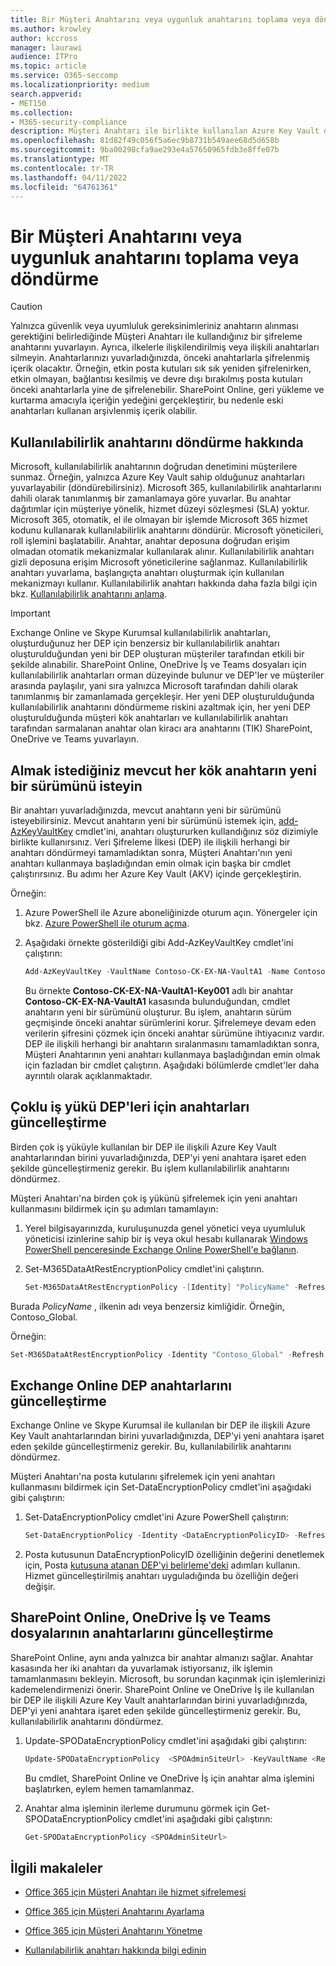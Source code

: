 ```yaml
---
title: Bir Müşteri Anahtarını veya uygunluk anahtarını toplama veya döndürme
ms.author: krowley
author: kccross
manager: laurawi
audience: ITPro
ms.topic: article
ms.service: O365-seccomp
ms.localizationpriority: medium
search.appverid:
- MET150
ms.collection:
- M365-security-compliance
description: Müşteri Anahtarı ile birlikte kullanılan Azure Key Vault depolanan müşteri kök anahtarlarının nasıl alındığını öğrenin. Hizmetler Exchange Online, Skype Kurumsal, SharePoint Online, OneDrive İş ve Teams dosyalarını içerir.
ms.openlocfilehash: 81d82f49c056f5a6ec9b8731b549aee68d5d658b
ms.sourcegitcommit: 9ba00298cfa9ae293e4a57650965fdb3e8ffe07b
ms.translationtype: MT
ms.contentlocale: tr-TR
ms.lasthandoff: 04/11/2022
ms.locfileid: "64761361"
---
```

# <a name="roll-or-rotate-a-customer-key-or-an-availability-key"></a>Bir Müşteri Anahtarını veya uygunluk anahtarını toplama veya döndürme

> [!CAUTION]
> Yalnızca güvenlik veya uyumluluk gereksinimleriniz anahtarın alınması gerektiğini belirlediğinde Müşteri Anahtarı ile kullandığınız bir şifreleme anahtarını yuvarlayın. Ayrıca, ilkelerle ilişkilendirilmiş veya ilişkili anahtarları silmeyin. Anahtarlarınızı yuvarladığınızda, önceki anahtarlarla şifrelenmiş içerik olacaktır. Örneğin, etkin posta kutuları sık sık yeniden şifrelenirken, etkin olmayan, bağlantısı kesilmiş ve devre dışı bırakılmış posta kutuları önceki anahtarlarla yine de şifrelenebilir. SharePoint Online, geri yükleme ve kurtarma amacıyla içeriğin yedeğini gerçekleştirir, bu nedenle eski anahtarları kullanan arşivlenmiş içerik olabilir.

## <a name="about-rolling-the-availability-key"></a>Kullanılabilirlik anahtarını döndürme hakkında

Microsoft, kullanılabilirlik anahtarının doğrudan denetimini müşterilere sunmaz. Örneğin, yalnızca Azure Key Vault sahip olduğunuz anahtarları yuvarlayabilir (döndürebilirsiniz). Microsoft 365, kullanılabilirlik anahtarlarını dahili olarak tanımlanmış bir zamanlamaya göre yuvarlar. Bu anahtar dağıtımlar için müşteriye yönelik, hizmet düzeyi sözleşmesi (SLA) yoktur. Microsoft 365, otomatik, el ile olmayan bir işlemde Microsoft 365 hizmet kodunu kullanarak kullanılabilirlik anahtarını döndürür. Microsoft yöneticileri, roll işlemini başlatabilir. Anahtar, anahtar deposuna doğrudan erişim olmadan otomatik mekanizmalar kullanılarak alınır. Kullanılabilirlik anahtarı gizli deposuna erişim Microsoft yöneticilerine sağlanmaz. Kullanılabilirlik anahtarı yuvarlama, başlangıçta anahtarı oluşturmak için kullanılan mekanizmayı kullanır. Kullanılabilirlik anahtarı hakkında daha fazla bilgi için bkz. [Kullanılabilirlik anahtarını anlama](customer-key-availability-key-understand.md).

> [!IMPORTANT]
> Exchange Online ve Skype Kurumsal kullanılabilirlik anahtarları, oluşturduğunuz her DEP için benzersiz bir kullanılabilirlik anahtarı oluşturulduğundan yeni bir DEP oluşturan müşteriler tarafından etkili bir şekilde alınabilir. SharePoint Online, OneDrive İş ve Teams dosyaları için kullanılabilirlik anahtarları orman düzeyinde bulunur ve DEP'ler ve müşteriler arasında paylaşılır, yani sıra yalnızca Microsoft tarafından dahili olarak tanımlanmış bir zamanlamada gerçekleşir. Her yeni DEP oluşturulduğunda kullanılabilirlik anahtarını döndürmeme riskini azaltmak için, her yeni DEP oluşturulduğunda müşteri kök anahtarları ve kullanılabilirlik anahtarı tarafından sarmalanan anahtar olan kiracı ara anahtarını (TIK) SharePoint, OneDrive ve Teams yuvarlayın.

## <a name="request-a-new-version-of-each-existing-root-key-you-want-to-roll"></a>Almak istediğiniz mevcut her kök anahtarın yeni bir sürümünü isteyin

Bir anahtarı yuvarladığınızda, mevcut anahtarın yeni bir sürümünü isteyebilirsiniz. Mevcut anahtarın yeni bir sürümünü istemek için, [add-AzKeyVaultKey](/powershell/module/az.keyvault/add-azkeyvaultkey) cmdlet'ini, anahtarı oluştururken kullandığınız söz dizimiyle birlikte kullanırsınız. Veri Şifreleme İlkesi (DEP) ile ilişkili herhangi bir anahtarı döndürmeyi tamamladıktan sonra, Müşteri Anahtarı'nın yeni anahtarı kullanmaya başladığından emin olmak için başka bir cmdlet çalıştırırsınız. Bu adımı her Azure Key Vault (AKV) içinde gerçekleştirin.

Örneğin:

1. Azure PowerShell ile Azure aboneliğinizde oturum açın. Yönergeler için bkz. [Azure PowerShell ile oturum açma](/powershell/azure/authenticate-azureps).

2. Aşağıdaki örnekte gösterildiği gibi Add-AzKeyVaultKey cmdlet'ini çalıştırın:

   ```powershell
   Add-AzKeyVaultKey -VaultName Contoso-CK-EX-NA-VaultA1 -Name Contoso-CK-EX-NA-VaultA1-Key001 -Destination HSM -KeyOps @('wrapKey','unwrapKey') -NotBefore (Get-Date -Date "12/27/2016 12:01 AM")
   ```

   Bu örnekte **Contoso-CK-EX-NA-VaultA1-Key001** adlı bir anahtar **Contoso-CK-EX-NA-VaultA1** kasasında bulunduğundan, cmdlet anahtarın yeni bir sürümünü oluşturur. Bu işlem, anahtarın sürüm geçmişinde önceki anahtar sürümlerini korur. Şifrelemeye devam eden verilerin şifresini çözmek için önceki anahtar sürümüne ihtiyacınız vardır. DEP ile ilişkili herhangi bir anahtarın sıralanmasını tamamladıktan sonra, Müşteri Anahtarının yeni anahtarı kullanmaya başladığından emin olmak için fazladan bir cmdlet çalıştırın. Aşağıdaki bölümlerde cmdlet'ler daha ayrıntılı olarak açıklanmaktadır.
  
## <a name="update-the-keys-for-multi-workload-deps"></a>Çoklu iş yükü DEP'leri için anahtarları güncelleştirme

Birden çok iş yüküyle kullanılan bir DEP ile ilişkili Azure Key Vault anahtarlarından birini yuvarladığınızda, DEP'yi yeni anahtara işaret eden şekilde güncelleştirmeniz gerekir. Bu işlem kullanılabilirlik anahtarını döndürmez.

Müşteri Anahtarı'na birden çok iş yükünü şifrelemek için yeni anahtarı kullanmasını bildirmek için şu adımları tamamlayın:

1. Yerel bilgisayarınızda, kuruluşunuzda genel yönetici veya uyumluluk yöneticisi izinlerine sahip bir iş veya okul hesabı kullanarak [Windows PowerShell penceresinde Exchange Online PowerShell'e bağlanın](/powershell/exchange/connect-to-exchange-online-powershell).

2. Set-M365DataAtRestEncryptionPolicy cmdlet'ini çalıştırın.
  
   ```powershell
   Set-M365DataAtRestEncryptionPolicy -[Identity] "PolicyName" -Refresh
   ```

Burada *PolicyName* , ilkenin adı veya benzersiz kimliğidir. Örneğin, Contoso_Global.

Örneğin:

```powershell
Set-M365DataAtRestEncryptionPolicy -Identity "Contoso_Global" -Refresh
```

## <a name="update-the-keys-for-exchange-online-deps"></a>Exchange Online DEP anahtarlarını güncelleştirme

Exchange Online ve Skype Kurumsal ile kullanılan bir DEP ile ilişkili Azure Key Vault anahtarlarından birini yuvarladığınızda, DEP'yi yeni anahtara işaret eden şekilde güncelleştirmeniz gerekir. Bu, kullanılabilirlik anahtarını döndürmez.

Müşteri Anahtarı'na posta kutularını şifrelemek için yeni anahtarı kullanmasını bildirmek için Set-DataEncryptionPolicy cmdlet'ini aşağıdaki gibi çalıştırın:

1. Set-DataEncryptionPolicy cmdlet'ini Azure PowerShell çalıştırın:
  
   ```powershell
   Set-DataEncryptionPolicy -Identity <DataEncryptionPolicyID> -Refresh
   ```

2. Posta kutusunun DataEncryptionPolicyID özelliğinin değerini denetlemek için, Posta [kutusuna atanan DEP'yi belirleme'deki](customer-key-manage.md#determine-the-dep-assigned-to-a-mailbox) adımları kullanın. Hizmet güncelleştirilmiş anahtarı uyguladığında bu özelliğin değeri değişir.
  
## <a name="update-the-keys-for-sharepoint-online-onedrive-for-business-and-teams-files"></a>SharePoint Online, OneDrive İş ve Teams dosyalarının anahtarlarını güncelleştirme

SharePoint Online, aynı anda yalnızca bir anahtar almanızı sağlar. Anahtar kasasında her iki anahtarı da yuvarlamak istiyorsanız, ilk işlemin tamamlanmasını bekleyin. Microsoft, bu sorundan kaçınmak için işlemlerinizi kademelendirmenizi önerir. SharePoint Online ve OneDrive İş ile kullanılan bir DEP ile ilişkili Azure Key Vault anahtarlarından birini yuvarladığınızda, DEP'yi yeni anahtara işaret eden şekilde güncelleştirmeniz gerekir. Bu, kullanılabilirlik anahtarını döndürmez.

1. Update-SPODataEncryptionPolicy cmdlet'ini aşağıdaki gibi çalıştırın:
  
   ```powershell
   Update-SPODataEncryptionPolicy  <SPOAdminSiteUrl> -KeyVaultName <ReplacementKeyVaultName> -KeyName <ReplacementKeyName> -KeyVersion <ReplacementKeyVersion> -KeyType <Primary | Secondary>
   ```

   Bu cmdlet, SharePoint Online ve OneDrive İş için anahtar alma işlemini başlatırken, eylem hemen tamamlanmaz.

2. Anahtar alma işleminin ilerleme durumunu görmek için Get-SPODataEncryptionPolicy cmdlet'ini aşağıdaki gibi çalıştırın:

   ```powershell
   Get-SPODataEncryptionPolicy <SPOAdminSiteUrl>
   ```

## <a name="related-articles"></a>İlgili makaleler

- [Office 365 için Müşteri Anahtarı ile hizmet şifrelemesi](customer-key-overview.md)

- [Office 365 için Müşteri Anahtarını Ayarlama](customer-key-set-up.md)

- [Office 365 için Müşteri Anahtarını Yönetme](customer-key-manage.md)

- [Kullanılabilirlik anahtarı hakkında bilgi edinin](customer-key-availability-key-understand.md)
